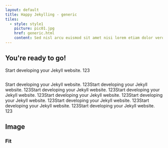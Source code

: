 ```yaml
---
layout: default
title: Happy Jekylling - generic
tiles:
  - style: style1
    picture: pic01.jpg
    href: generic.html
    content: Sed nisl arcu euismod sit amet nisi lorem etiam dolor veroeros et feugiat.
---
```


## You're ready to go!


Start developing your Jekyll website. 123

<span class="image main"><img src="images/pic13.jpg" alt="" /></span>


Start developing your Jekyll website. 123Start developing your Jekyll website. 123Start developing your Jekyll website. 123Start developing your Jekyll website. 123Start developing your Jekyll website. 123Start developing your Jekyll website. 123Start developing your Jekyll website. 123Start developing your Jekyll website. 123Start developing your Jekyll website. 123

<section>
  <h2>Image</h2>
  <h3>Fit</h3>
  <div class="box alt">
    <div class="row gtr-uniform">
      <div class="col-12"><span class="image fit"><img src="images/pic13.jpg" alt="" /></span></div>
      <div class="col-6"><span class="image fit"><img src="images/pic01.jpg" alt="" /></span></div>
      <div class="col-6"><span class="image fit"><img src="images/pic02.jpg" alt="" /></span></div>
      <div class="col-4"><span class="image fit"><img src="images/pic01.jpg" alt="" /></span></div>
      <div class="col-4"><span class="image fit"><img src="images/pic02.jpg" alt="" /></span></div>
      <div class="col-4"><span class="image fit"><img src="images/pic03.jpg" alt="" /></span></div>
      <div class="col-4"><span class="image fit"><img src="images/pic03.jpg" alt="" /></span></div>
      <div class="col-4"><span class="image fit"><img src="images/pic01.jpg" alt="" /></span></div>
      <div class="col-4"><span class="image fit"><img src="images/pic02.jpg" alt="" /></span></div>
      <div class="col-4"><span class="image fit"><img src="images/pic02.jpg" alt="" /></span></div>
      <div class="col-4"><span class="image fit"><img src="images/pic03.jpg" alt="" /></span></div>
      <div class="col-4"><span class="image fit"><img src="images/pic01.jpg" alt="" /></span></div>
    </div>
  </div>
</section>